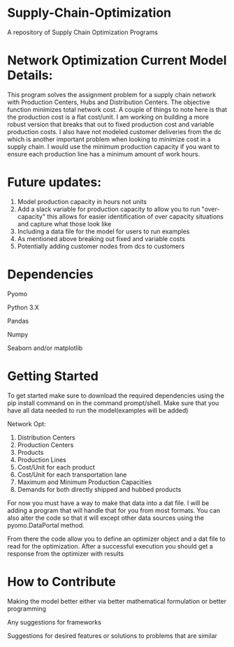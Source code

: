 # Supply-Chain-Optimization
A repository of Supply Chain Optimization Programs


# Network Optimization Current Model Details:

This program solves the assignment problem for a supply chain network with Production Centers, Hubs and Distribution Centers. The objective function minimizes total network cost.  A couple of things to note here is that the production cost is a flat cost/unit. I am working on building a more robust version that breaks that out to fixed production cost and variable production costs. I also have not modeled customer deliveries from the dc which is another important problem when looking to minimize cost in a supply chain. I would use the minimum production capacity if you want to ensure each production line has a minimum amount of work hours. 

# Future updates:
1. Model production capacity in hours not units
2. Add a slack variable for production capacity to allow you to run "over-capacity" this allows for easier identification of over capacity situations and capture what those look like
3. Including a data file for the model for users to run examples
4. As mentioned above breaking out fixed and variable costs
5. Potentially adding customer nodes from dcs to customers


# Dependencies

Pyomo

Python 3.X

Pandas

Numpy

Seaborn and/or matplotlib


# Getting Started
To get started make sure to download the required dependencies using the pip install command on in the command prompt/shell. 
Make sure that you have all data needed to run the model(examples will be added)

Network Opt:
1. Distribution Centers
2. Production Centers
3. Products
4. Production Lines
5. Cost/Unit for each product
6. Cost/Unit for each transportation lane
7. Maximum and Minimum Production Capacities
8. Demands for both directly shipped and hubbed products

For now you must have a way to make that data into a dat file. I will be adding a program that will handle that for you from most formats. You can also alter the code so that it will except other data sources using the pyomo.DataPortal method.

From there the code allow you to define an optimizer object and a dat file to read for the optimization. After a successful execution you should get a response from the optimizer with results


# How to Contribute

Making the model better either via better mathematical formulation or better programming

Any suggestions for frameworks 

Suggestions for desired features or solutions to problems that are similar
